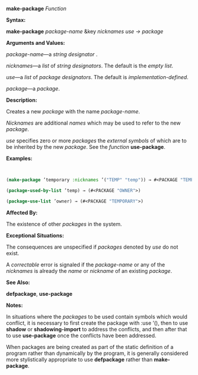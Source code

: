 **make-package** *Function* 



**Syntax:** 



**make-package** *package-name* &amp;key *nicknames use → package* 



**Arguments and Values:** 



*package-name*—a *string designator* . 



*nicknames*—a *list* of *string designators*. The default is the *empty list*. 



*use*—a *list* of *package designators*. The default is *implementation-defined*. 



*package*—a *package*. 



**Description:** 



Creates a new *package* with the name *package-name*. 



*Nicknames* are additional *names* which may be used to refer to the new *package*. 



*use* specifies zero or more *packages* the *external symbols* of which are to be inherited by the new *package*. See the *function* **use-package**. 



**Examples:**
```lisp
 

(make-package ’temporary :nicknames ’("TEMP" "temp")) → #<PACKAGE "TEMPORARY"> (make-package "OWNER" :use ’("temp")) → #<PACKAGE "OWNER"> 

(package-used-by-list ’temp) → (#<PACKAGE "OWNER">) 

(package-use-list ’owner) → (#<PACKAGE "TEMPORARY">) 


```
**Affected By:** 



The existence of other *packages* in the system. 



**Exceptional Situations:** 



The consequences are unspecified if *packages* denoted by *use* do not exist. 



A *correctable* error is signaled if the *package-name* or any of the *nicknames* is already the *name* or *nickname* of an existing *package*. 







 



 



**See Also:** 



**defpackage**, **use-package** 



**Notes:** 



In situations where the *packages* to be used contain symbols which would conflict, it is necessary to first create the package with :use ’(), then to use **shadow** or **shadowing-import** to address the conflicts, and then after that to use **use-package** once the conflicts have been addressed. 



When packages are being created as part of the static definition of a program rather than dynamically by the program, it is generally considered more stylistically appropriate to use **defpackage** rather than **make-package**. 



